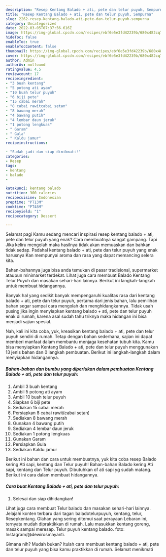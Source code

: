 ```yaml
---
description: "Resep Kentang Balado + ati, pete dan telur puyuh, Sempurna"
title: "Resep Kentang Balado + ati, pete dan telur puyuh, Sempurna"
slug: 2262-resep-kentang-balado-ati-pete-dan-telur-puyuh-sempurna
category: Uncategorized
date: 2022-03-05T07:37:56.616Z
image: https://img-global.cpcdn.com/recipes/ebf6e5e3fd42239b/680x482cq70/kentang-balado-ati-pete-dan-telur-puyuh-foto-resep-utama.jpg
hideToc: false
enableToc: true
enableTocContent: false
thumbnail: https://img-global.cpcdn.com/recipes/ebf6e5e3fd42239b/680x482cq70/kentang-balado-ati-pete-dan-telur-puyuh-foto-resep-utama.jpg
cover: https://img-global.cpcdn.com/recipes/ebf6e5e3fd42239b/680x482cq70/kentang-balado-ati-pete-dan-telur-puyuh-foto-resep-utama.jpg
author: Admin
authorAv: notfound
ratingvalue: 4.5
reviewcount: 17
recipeingredient:
- "3 buah kentang"
- "5 potong ati ayam"
- "10 buah telur puyuh"
- "6 biji pete"
- "15 cabai merah"
- "8 cabai rawitcabai setan"
- "8 bawang merah"
- "4 bawang putih"
- "4 lembar daun jeruk"
- "1 potong lengkuas"
- " Garam"
- " Gula"
- " Kaldu jamur"
recipeinstructions:

- "Sudah jadi dan siap dinikmati!"
categories:
- Resep
tags:
- kentang
- balado
- 

katakunci: kentang balado  
nutrition: 300 calories
recipecuisine: Indonesian
preptime: "PT13M"
cooktime: "PT48M"
recipeyield: "1"
recipecategory: Dessert

---
```



Selamat pagi Kamu sedang mencari inspirasi resep kentang balado + ati, pete dan telur puyuh yang enak? Cara membuatnya sangat gampang. Tapi Jika keliru mengolah maka hasilnya tidak akan memuaskan dan bahkan tidak sedap. Padahal kentang balado + ati, pete dan telur puyuh yang enak harusnya Kan mempunyai aroma dan rasa yang dapat memancing selera kita.


Bahan-bahannya juga bisa anda temukan di pasar tradisional, supermarket ataupun minimarket terdekat. Lihat juga cara membuat Balado Kentang Telur Puyuh dan masakan sehari-hari lainnya. Berikut ini langkah-langkah untuk membuat hidangannya.

Banyak hal yang sedikit banyak mempengaruhi kualitas rasa dari kentang balado + ati, pete dan telur puyuh, pertama dari jenis bahan, lalu pemilihan bahan segar sampai cara mengolah dan menghidangkannya. Tidak usah pusing jika ingin menyiapkan kentang balado + ati, pete dan telur puyuh enak di rumah, karena asal sudah tahu triknya maka hidangan ini bisa menjadi sajian spesial.


Nah, kali ini kita coba, yuk, kreasikan kentang balado + ati, pete dan telur puyuh sendiri di rumah. Tetap dengan bahan sederhana, sajian ini dapat memberi manfaat dalam membantu menjaga kesehatan tubuh kita. Kamu bisa menyiapkan Kentang Balado + ati, pete dan telur puyuh menggunakan 13 jenis bahan dan 0 langkah pembuatan. Berikut ini langkah-langkah dalam menyiapkan hidangannya.

<!--inarticleads1-->

##### Bahan-bahan dan bumbu yang diperlukan dalam pembuatan Kentang Balado + ati, pete dan telur puyuh:

1. Ambil 3 buah kentang
1. Ambil 5 potong ati ayam
1. Ambil 10 buah telur puyuh
1. Siapkan 6 biji pete
1. Sediakan 15 cabai merah
1. Persiapkan 8 cabai rawit(cabai setan)
1. Sediakan 8 bawang merah
1. Gunakan 4 bawang putih
1. Sediakan 4 lembar daun jeruk
1. Sediakan 1 potong lengkuas
1. Gunakan  Garam
1. Persiapkan  Gula
1. Sediakan  Kaldu jamur


Berikut ini bahan dan cara untuk membuatnya, yuk kita coba resep Balado kering Ati sapi, kentang dan Telur puyuh! Bahan-bahan Balado kering Ati sapi, kentang dan Telur puyuh. Dibutuhkan of ati sapi yg sudah matang. Berikut ini cara dalam membuat hidangannya. 

<!--inarticleads2-->

##### Cara buat Kentang Balado + ati, pete dan telur puyuh:


1. Selesai dan siap dihidangkan!

Lihat juga cara membuat Telur balado dan masakan sehari-hari lainnya. Jelajahi konten terbaru dari tagar: baladotelurpuyuh, kentang, telur, Resepkentang. Olahan yang sering ditemui saat perayaan Lebaran ini, ternyata mudah dipraktikkan di rumah. Lalu masukkan kentang goreng, masak sampai meresap. Telur puyuh kentang balado. foto: Instagram/@dewirosmayanti. 

Gimana nih? Mudah bukan? Itulah cara membuat kentang balado + ati, pete dan telur puyuh yang bisa kamu praktikkan di rumah. Selamat menikmati
